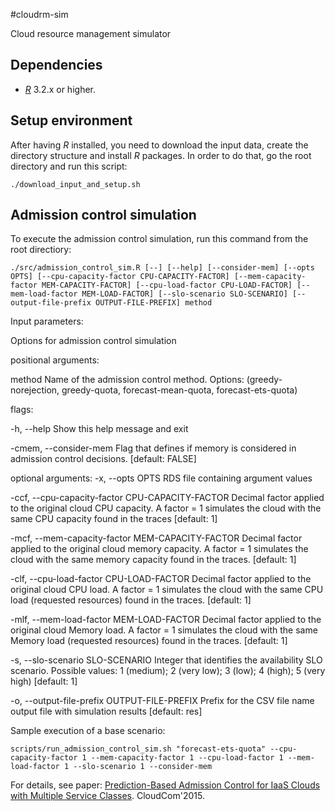 #cloudrm-sim

Cloud resource management simulator

## Dependencies

- [*R*](https://cran.r-project.org/) 3.2.x or higher.

## Setup environment

After having *R* installed, you need to download the input data, create the directory structure
and install *R* packages. In order to do that, go the root directory and run this script:

```
./download_input_and_setup.sh
```

## Admission control simulation 

To execute the admission control simulation, run this command from the root directiory:

``` 
./src/admission_control_sim.R [--] [--help] [--consider-mem] [--opts OPTS] [--cpu-capacity-factor CPU-CAPACITY-FACTOR] [--mem-capacity-factor MEM-CAPACITY-FACTOR] [--cpu-load-factor CPU-LOAD-FACTOR] [--mem-load-factor MEM-LOAD-FACTOR] [--slo-scenario SLO-SCENARIO] [--output-file-prefix OUTPUT-FILE-PREFIX] method
```

Input parameters:



Options for admission control simulation

positional arguments:

  method			                                         Name of the admission control method. Options: (greedy-norejection, 
                                                       greedy-quota, forecast-mean-quota, forecast-ets-quota)

flags:

  -h, --help			                                     Show this help message and exit
  
  -cmem, --consider-mem		 	                         Flag that defines if memory is considered in admission control decisions.                                                    [default: FALSE]

optional arguments:
  -x, --opts OPTS			                                RDS file containing argument values
  
  -ccf, --cpu-capacity-factor CPU-CAPACITY-FACTOR			Decimal factor applied to the original cloud CPU capacity. A factor = 1                                                      simulates the cloud with the same CPU capacity found in the traces                                                           [default: 1]
  
  -mcf, --mem-capacity-factor MEM-CAPACITY-FACTOR			Decimal factor applied to the original cloud memory capacity. A factor = 1                                                   simulates the cloud with the same memory capacity found in the traces.                                                       [default: 1]
  
  -clf, --cpu-load-factor CPU-LOAD-FACTOR			        Decimal factor applied to the original cloud CPU load. A factor = 1                                                          simulates the cloud with the same CPU load (requested resources) found in                                                    the traces. [default: 1]
  
  -mlf, --mem-load-factor MEM-LOAD-FACTOR			        Decimal factor applied to the original cloud Memory load. A factor = 1                                                       simulates the cloud with the same Memory load (requested resources) found                                                    in the traces. [default: 1]
  
  -s, --slo-scenario SLO-SCENARIO			                Integer that identifies the availability SLO scenario. Possible values: 1                                                    (medium); 2 (very low); 3 (low); 4 (high); 5 (very high) [default: 1]
  
  -o, --output-file-prefix OUTPUT-FILE-PREFIX			    Prefix for the CSV file name output file with simulation results                                                             [default: res]

Sample execution of a base scenario:

```
scripts/run_admission_control_sim.sh "forecast-ets-quota" --cpu-capacity-factor 1 --mem-capacity-factor 1 --cpu-load-factor 1 --mem-load-factor 1 --slo-scenario 1 --consider-mem
```


For details, see paper:
[Prediction-Based Admission Control for IaaS Clouds with Multiple Service Classes](http://ieeexplore.ieee.org/xpls/abs_all.jsp?arnumber=7396141). CloudCom'2015.


